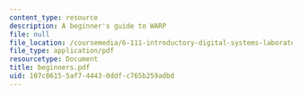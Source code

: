 ```yaml
---
content_type: resource
description: A beginner's guide to WARP
file: null
file_location: /coursemedia/6-111-introductory-digital-systems-laboratory-fall-2002/107c86155af744430ddfc765b259adbd_beginners.pdf
file_type: application/pdf
resourcetype: Document
title: beginners.pdf
uid: 107c8615-5af7-4443-0ddf-c765b259adbd
---
```


